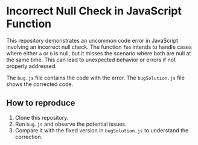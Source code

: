 # Incorrect Null Check in JavaScript Function

This repository demonstrates an uncommon code error in JavaScript involving an incorrect null check. The function `foo` intends to handle cases where either `a` or `b` is null, but it misses the scenario where both are null at the same time.  This can lead to unexpected behavior or errors if not properly addressed.

The `bug.js` file contains the code with the error. The `bugSolution.js` file shows the corrected code.

## How to reproduce

1. Clone this repository.
2. Run `bug.js` and observe the potential issues.
3. Compare it with the fixed version in `bugSolution.js` to understand the correction.